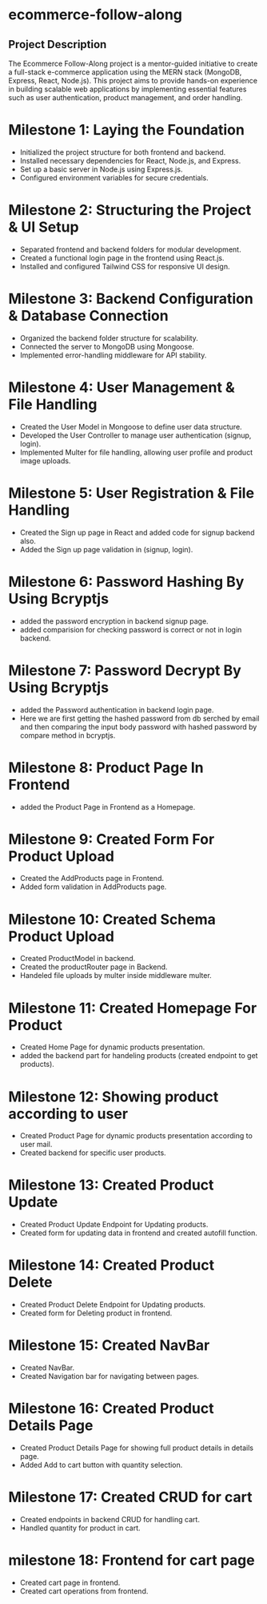 # ecommerce-follow-along

## Project Description
The Ecommerce Follow-Along project is a mentor-guided initiative to create a full-stack e-commerce application using the MERN stack (MongoDB, Express, React, Node.js). This project aims to provide hands-on experience in building scalable web applications by implementing essential features such as user authentication, product management, and order handling.

# Milestone 1: **Laying the Foundation**
* Initialized the project structure for both frontend and backend.
* Installed necessary dependencies for React, Node.js, and Express.
* Set up a basic server in Node.js using Express.js.
* Configured environment variables for secure credentials.

# Milestone 2: **Structuring the Project & UI Setup**
* Separated frontend and backend folders for modular development.
* Created a functional login page in the frontend using React.js.
* Installed and configured Tailwind CSS for responsive UI design.

# Milestone 3: **Backend Configuration & Database Connection**
* Organized the backend folder structure for scalability.
* Connected the server to MongoDB using Mongoose.
* Implemented error-handling middleware for API stability.

# Milestone 4: **User Management & File Handling**
* Created the User Model in Mongoose to define user data structure.
* Developed the User Controller to manage user authentication (signup, login).
* Implemented Multer for file handling, allowing user profile and product image uploads.

# Milestone 5: **User Registration & File Handling**
* Created the Sign up page in React and added code for signup backend also.
* Added the Sign up page validation in (signup, login).

# Milestone 6: **Password Hashing By Using Bcryptjs**
* added the password encryption in backend signup page.
* added comparision for checking password is correct or not in login backend.

# Milestone 7: **Password Decrypt By Using Bcryptjs**
* added the Password authentication in backend login page.
* Here we are first getting the hashed password from db serched by email and then comparing the input body password with hashed password by compare method in bcryptjs.

# Milestone 8: **Product Page In Frontend**
* added the Product Page in Frontend as a Homepage.

# Milestone 9: **Created Form For Product Upload**
* Created the AddProducts page in Frontend.
* Added form validation in AddProducts page.

# Milestone 10: **Created Schema Product Upload**
* Created ProductModel in backend.
* Created the productRouter page in Backend.
* Handeled file uploads by multer inside middleware multer.

# Milestone 11: **Created Homepage For Product**
* Created Home Page for dynamic products presentation. 
* added the backend part for handeling products (created endpoint to get products).

# Milestone 12: **Showing product according to user**
* Created Product Page for dynamic products presentation according to user mail. 
* Created backend for specific user products.

# Milestone 13: **Created Product Update**
* Created Product Update Endpoint for Updating products.
* Created form for updating data in frontend and created autofill function.

# Milestone 14: **Created Product Delete**
* Created Product Delete Endpoint for Updating products. 
* Created form for Deleting product in frontend.

# Milestone 15: **Created NavBar**
* Created NavBar.
* Created Navigation bar for navigating between pages.

# Milestone 16: **Created Product Details Page**
* Created Product Details Page for showing full product details in details page.
* Added Add to cart button with quantity selection.

# Milestone 17: **Created CRUD for cart**
* Created endpoints in backend CRUD for handling cart.
* Handled quantity for product in cart.

# milestone 18: **Frontend for cart page**
* Created cart page in frontend.
* Created cart operations from frontend.